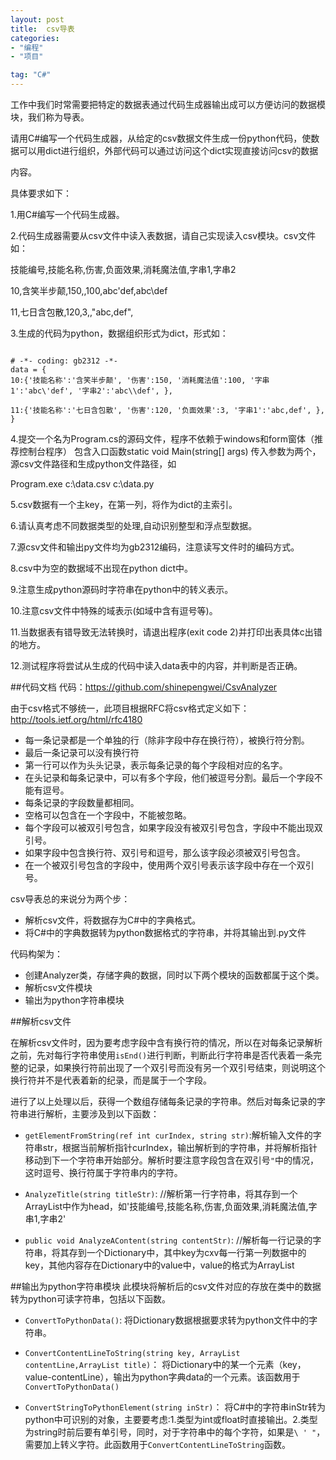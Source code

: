 ```yaml
---
layout: post
title:  csv导表
categories: 
- "编程"
- "项目"

tag: "C#"
---
```


工作中我们时常需要把特定的数据表通过代码生成器输出成可以方便访问的数据模块，我们称为导表。

请用C#编写一个代码生成器，从给定的csv数据文件生成一份python代码，使数据可以用dict进行组织，外部代码可以通过访问这个dict实现直接访问csv的数据

内容。

具体要求如下：

1.用C#编写一个代码生成器。

2.代码生成器需要从csv文件中读入表数据，请自己实现读入csv模块。csv文件如：

技能编号,技能名称,伤害,负面效果,消耗魔法值,字串1,字串2

10,含笑半步颠,150,,100,abc'def,abc\def

11,七日含包散,120,3,,"abc,def",

3.生成的代码为python，数据组织形式为dict，形式如：

```

# -*- coding: gb2312 -*-
data = {
10:{'技能名称':'含笑半步颠', '伤害':150, '消耗魔法值':100, '字串1':'abc\'def', '字串2':'abc\\def', },

11:{'技能名称':'七日含包散', '伤害':120, '负面效果':3, '字串1':'abc,def', },
}

```

4.提交一个名为Program.cs的源码文件，程序不依赖于windows和form窗体（推荐控制台程序）
包含入口函数static void Main(string[] args)
传入参数为两个，源csv文件路径和生成python文件路径，如

Program.exe c:\data.csv c:\data.py

5.csv数据有一个主key，在第一列，将作为dict的主索引。

6.请认真考虑不同数据类型的处理,自动识别整型和浮点型数据。

7.源csv文件和输出py文件均为gb2312编码，注意读写文件时的编码方式。

8.csv中为空的数据域不出现在python dict中。

9.注意生成python源码时字符串在python中的转义表示。

10.注意csv文件中特殊的域表示(如域中含有逗号等)。

11.当数据表有错导致无法转换时，请退出程序(exit code 2)并打印出表具体c出错的地方。

12.测试程序将尝试从生成的代码中读入data表中的内容，并判断是否正确。

##代码文档
代码：https://github.com/shinepengwei/CsvAnalyzer

由于csv格式不够统一，此项目根据RFC将csv格式定义如下：http://tools.ietf.org/html/rfc4180

- 每一条记录都是一个单独的行（除非字段中存在换行符），被换行符分割。
- 最后一条记录可以没有换行符
- 第一行可以作为头头记录，表示每条记录的每个字段相对应的名字。
- 在头记录和每条记录中，可以有多个字段，他们被逗号分割。最后一个字段不能有逗号。
- 每条记录的字段数量都相同。
- 空格可以包含在一个字段中，不能被忽略。
- 每个字段可以被双引号包含，如果字段没有被双引号包含，字段中不能出现双引号。
- 如果字段中包含换行符、双引号和逗号，那么该字段必须被双引号包含。
- 在一个被双引号包含的字段中，使用两个双引号表示该字段中存在一个双引号。



csv导表总的来说分为两个步：

- 解析csv文件，将数据存为C#中的字典格式。
- 将C#中的字典数据转为python数据格式的字符串，并将其输出到.py文件

代码构架为：
- 创建Analyzer类，存储字典的数据，同时以下两个模块的函数都属于这个类。
- 解析csv文件模块
- 输出为python字符串模块

##解析csv文件

在解析csv文件时，因为要考虑字段中含有换行符的情况，所以在对每条记录解析之前，先对每行字符串使用`isEnd()`进行判断，判断此行字符串是否代表着一条完整的记录，如果换行符前出现了一个双引号而没有另一个双引号结束，则说明这个换行符并不是代表着新的纪录，而是属于一个字段。

进行了以上处理以后，获得一个数组存储每条记录的字符串。然后对每条记录的字符串进行解析，主要涉及到以下函数：


- `getElementFromString(ref int curIndex, string str)`:解析输入文件的字符串str，根据当前解析指针curIndex，输出解析到的字符串，并将解析指针移动到下一个字符串开始部分。解析时要注意字段包含在双引号`"`中的情况，这时逗号、换行符属于字符串内的字符。

- `AnalyzeTitle(string titleStr)`: //解析第一行字符串，将其存到一个ArrayList中作为head，如'技能编号,技能名称,伤害,负面效果,消耗魔法值,字串1,字串2'

- `public void AnalyzeAContent(string contentStr)`:
//解析每一行记录的字符串，将其存到一个Dictionary中，其中key为cxv每一行第一列数据中的key，其他内容存在Dictionary中的value中，value的格式为ArrayList

##输出为python字符串模块
此模块将解析后的csv文件对应的存放在类中的数据转为python可读字符串，包括以下函数。

- `ConvertToPythonData()`:
将Dictionary数据根据要求转为python文件中的字符串。

- `ConvertContentLineToString(string key, ArrayList contentLine,ArrayList title)`：
将Dictionary中的某一个元素（key，value-contentLine<ArrayList>），输出为python字典data的一个元素。该函数用于`ConvertToPythonData()`

- `ConvertStringToPythonElement(string inStr)`：
将C#中的字符串inStr转为python中可识别的对象，主要要考虑:1.类型为int或float时直接输出。2.类型为string时前后要有单引号，同时，对于字符串中的每个字符，如果是`\ ' "`，需要加上转义字符。此函数用于`ConvertContentLineToString`函数。


